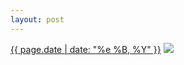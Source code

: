 ```yaml
---
layout: post
---
```


<p>
  <time><a href="/120">{{ page.date | date: "%e %B, %Y" }}</a></time>
  <a href="/120"><img src="{{ site.assets_url }}/120.jpg"/></a>
</p>
